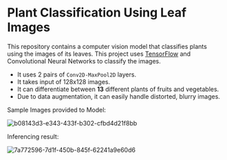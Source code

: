 # Plant Classification Using Leaf Images

This repository contains a computer vision model that classifies plants using the images of its leaves. This project uses [TensorFlow](https://www.tensorflow.org/) and Convolutional Neural Networks to classify the images.

- It uses 2 pairs of `Conv2D-MaxPool2D` layers.
- It takes input of 128x128 images.
- It can differentiate between **13** different plants of fruits and vegetables.
- Due to data augmentation, it can easily handle distorted, blurry images.

Sample Images provided to Model:

![b08143d3-e343-433f-b302-cfbd4d21f8bb](https://github.com/user-attachments/assets/8db6183f-dc0d-4798-a54d-721e7b8bd984)

Inferencing result:

![7a772596-7d1f-450b-845f-62241a9e60d6](https://github.com/user-attachments/assets/9232b8de-0e6a-4597-8c6c-ae6582dbdd3c)

